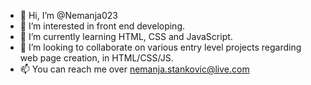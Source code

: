 - 👋 Hi, I’m @Nemanja023
- 👀 I’m interested in front end developing.
- 🌱 I’m currently learning HTML, CSS and JavaScript.
- 💞️ I’m looking to collaborate on various entry level projects regarding web page creation, in HTML/CSS/JS.
- 📫 You can reach me over nemanja.stankovic@live.com

<!---
Nemanja023/Nemanja023 is a ✨ special ✨ repository because its `README.md` (this file) appears on your GitHub profile.
You can click the Preview link to take a look at your changes.
--->
